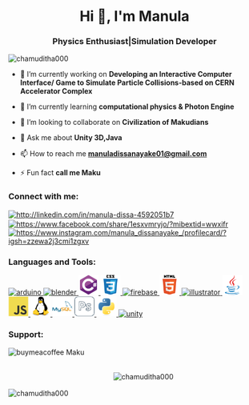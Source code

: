 <h1 align="center">Hi 👋, I'm Manula </h1>
<h3 align="center">Physics Enthusiast|Simulation Developer</h3>

<p align="left"> <img src="https://komarev.com/ghpvc/?username=chamuditha000&label=Profile%20views&color=0e75b6&style=flat" alt="chamuditha000" /> </p>

- 🔭 I’m currently working on **Developing an Interactive Computer Interface/ Game to Simulate Particle Collisions-based on CERN Accelerator Complex**

- 🌱 I’m currently learning **computational physics & Photon Engine**

- 👯 I’m looking to collaborate on **Civilization of Makudians**

- 💬 Ask me about **Unity 3D,Java**

- 📫 How to reach me **manuladissanayake01@gmail.com**

- ⚡ Fun fact **call me Maku**

<h3 align="left">Connect with me:</h3>
<p align="left">
<a href="https://linkedin.com/in/http://linkedin.com/in/manula-dissa-4592051b7" target="blank"><img align="center" src="https://raw.githubusercontent.com/rahuldkjain/github-profile-readme-generator/master/src/images/icons/Social/linked-in-alt.svg" alt="http://linkedin.com/in/manula-dissa-4592051b7" height="30" width="40" /></a>
<a href="https://fb.com/https://www.facebook.com/share/1esxvmryjo/?mibextid=wwxifr" target="blank"><img align="center" src="https://raw.githubusercontent.com/rahuldkjain/github-profile-readme-generator/master/src/images/icons/Social/facebook.svg" alt="https://www.facebook.com/share/1esxvmryjo/?mibextid=wwxifr" height="30" width="40" /></a>
<a href="https://instagram.com/https://www.instagram.com/manula_dissanayake_/profilecard/?igsh=zzewa2j3cmi1zgxv" target="blank"><img align="center" src="https://raw.githubusercontent.com/rahuldkjain/github-profile-readme-generator/master/src/images/icons/Social/instagram.svg" alt="https://www.instagram.com/manula_dissanayake_/profilecard/?igsh=zzewa2j3cmi1zgxv" height="30" width="40" /></a>
</p>

<h3 align="left">Languages and Tools:</h3>
<p align="left"> <a href="https://www.arduino.cc/" target="_blank" rel="noreferrer"> <img src="https://cdn.worldvectorlogo.com/logos/arduino-1.svg" alt="arduino" width="40" height="40"/> </a> <a href="https://www.blender.org/" target="_blank" rel="noreferrer"> <img src="https://download.blender.org/branding/community/blender_community_badge_white.svg" alt="blender" width="40" height="40"/> </a> <a href="https://www.w3schools.com/cs/" target="_blank" rel="noreferrer"> <img src="https://raw.githubusercontent.com/devicons/devicon/master/icons/csharp/csharp-original.svg" alt="csharp" width="40" height="40"/> </a> <a href="https://www.w3schools.com/css/" target="_blank" rel="noreferrer"> <img src="https://raw.githubusercontent.com/devicons/devicon/master/icons/css3/css3-original-wordmark.svg" alt="css3" width="40" height="40"/> </a> <a href="https://firebase.google.com/" target="_blank" rel="noreferrer"> <img src="https://www.vectorlogo.zone/logos/firebase/firebase-icon.svg" alt="firebase" width="40" height="40"/> </a> <a href="https://www.w3.org/html/" target="_blank" rel="noreferrer"> <img src="https://raw.githubusercontent.com/devicons/devicon/master/icons/html5/html5-original-wordmark.svg" alt="html5" width="40" height="40"/> </a> <a href="https://www.adobe.com/in/products/illustrator.html" target="_blank" rel="noreferrer"> <img src="https://www.vectorlogo.zone/logos/adobe_illustrator/adobe_illustrator-icon.svg" alt="illustrator" width="40" height="40"/> </a> <a href="https://www.java.com" target="_blank" rel="noreferrer"> <img src="https://raw.githubusercontent.com/devicons/devicon/master/icons/java/java-original.svg" alt="java" width="40" height="40"/> </a> <a href="https://developer.mozilla.org/en-US/docs/Web/JavaScript" target="_blank" rel="noreferrer"> <img src="https://raw.githubusercontent.com/devicons/devicon/master/icons/javascript/javascript-original.svg" alt="javascript" width="40" height="40"/> </a> <a href="https://www.linux.org/" target="_blank" rel="noreferrer"> <img src="https://raw.githubusercontent.com/devicons/devicon/master/icons/linux/linux-original.svg" alt="linux" width="40" height="40"/> </a> <a href="https://www.mysql.com/" target="_blank" rel="noreferrer"> <img src="https://raw.githubusercontent.com/devicons/devicon/master/icons/mysql/mysql-original-wordmark.svg" alt="mysql" width="40" height="40"/> </a> <a href="https://www.photoshop.com/en" target="_blank" rel="noreferrer"> <img src="https://raw.githubusercontent.com/devicons/devicon/master/icons/photoshop/photoshop-line.svg" alt="photoshop" width="40" height="40"/> </a> <a href="https://www.python.org" target="_blank" rel="noreferrer"> <img src="https://raw.githubusercontent.com/devicons/devicon/master/icons/python/python-original.svg" alt="python" width="40" height="40"/> </a> <a href="https://unity.com/" target="_blank" rel="noreferrer"> <img src="https://www.vectorlogo.zone/logos/unity3d/unity3d-icon.svg" alt="unity" width="40" height="40"/> </a> </p>

<h3 align="left">Support:</h3>
<p><a href="https://www.buymeacoffee.com/buymeacoffee Maku"> <img align="left" src="https://cdn.buymeacoffee.com/buttons/v2/default-yellow.png" height="50" width="210" alt="buymeacoffee Maku" /></a></p><br><br>

<p><img align="center" src="https://github-readme-stats.vercel.app/api/top-langs?username=chamuditha000&show_icons=true&locale=en&layout=compact" alt="chamuditha000" /></p>

<p><img align="center" src="https://github-readme-streak-stats.herokuapp.com/?user=chamuditha000&" alt="chamuditha000" /></p>
